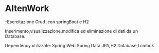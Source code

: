 # AltenWork

-Esercitazione Crud ,con springBoot e H2 

  Inserimento,visualizzazione,modifica ed eliminazione di dati da un Database.

Dependency utilizzate: Spring Web,Spring Data JPA,H2 Database,Lombok
